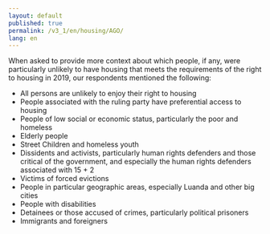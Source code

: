 ```yaml
---
layout: default
published: true
permalink: /v3_1/en/housing/AGO/
lang: en
---
```


When asked to provide more context about which people, if any, were particularly unlikely to have housing that meets the requirements of the right to housing in 2019, our respondents mentioned the following: 
- All persons are unlikely to enjoy their right to housing 
- People associated with the ruling party have preferential access to housing
- People of low social or economic status, particularly the poor and homeless
- Elderly people
- Street Children and homeless youth
- Dissidents and activists, particularly human rights defenders and those critical of the government, and especially the human rights defenders associated with 15 + 2
- Victims of forced evictions
- People in particular geographic areas, especially Luanda and other big cities 
- People with disabilities
- Detainees or those accused of crimes, particularly political prisoners
- Immigrants and foreigners
